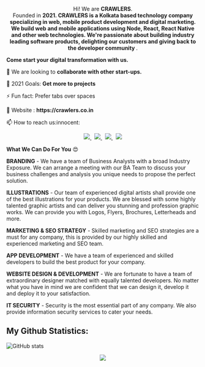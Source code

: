 


<p align='Center'>
 Hi! We are  <b>CRAWLERS</b>.<br/>
 Founded in <b>2021. CRAWLERS is a Kolkata based technology company specializing in web, mobile product development and digital marketing. We build web and mobile applications using Node, React, React Native and other web technologies. We're passionate about building industry leading software products, delighting our customers and giving back to the developer community
</b>.<br/>
 </p>
 
<p><b>Come start your digital transformation with us.</b></p>
<p> 👯 We are looking to <b>collaborate with other start-ups.</b></p>

<p> 🥅 2021 Goals: <b>Get more to projects</b></p>

<p> ⚡ Fun fact: Prefer tabs over spaces  </p>
<p> 🥅 Website : <b><link>https://crawlers.co.in</b></link></p>

<p>📫 How to reach us:innocent:</p>

<p align='center'>
 
  <a href="mailto:official@crawlers.co.in">
  <img src="https://img.shields.io/badge/Gmail-D14836?style=for-the-badge&logo=gmail&logoColor=white">
  </a>&nbsp
  
  <a href="https://www.linkedin.com/company/crawlers-india">
  <img src="https://img.shields.io/badge/LinkedIn-0077B5?style=for-the-badge&logo=linkedin&logoColor=white">
  </a>&nbsp
  
  <a href="https://www.facebook.com/crawlers21">
    <img src="https://img.shields.io/badge/Facebook-1877F2?style=for-the-badge&logo=facebook&logoColor=white">
  </a>&nbsp
  
   <a href="https://www.instagram.com/__crawlers__/">
    <img src="https://img.shields.io/badge/Instagram-E4405F?style=for-the-badge&logo=instagram&logoColor=white">
  </a>
</p>

<b>What We Can Do For You</b> :heart_eyes:<br>

<p><b>BRANDING</b> - We have a team of Business Analysts with a broad Industry Exposure. We can arrange a meeting with our BA Team to discuss your business challenges and analysis you unique needs to propose the perfect solution.</p>
<p><b>ILLUSTRATIONS</b> - Our team of experienced digital artists shall provide one of the best illustrations for your products. We are blessed with some highly talented graphic artists and can deliver you stunning and profession graphic works. We can provide you with Logos, Flyers, Brochures, Letterheads and more.</p>
<p><b>MARKETING & SEO STRATEGY</b> - Skilled marketing and SEO strategies are a must for any company, this is provided by our highly skilled and experienced marketing and SEO team.</p>
<p><b>APP DEVELOPMENT</b> - We have a team of experienced and skilled developers to build the best product for your company.</p>
<p><b>WEBSITE DESIGN & DEVELOPMENT</b> - We are fortunate to have a team of extraordinary designer matched with equally talented developers. No matter what you have in mind we are confident that we can design it, develop it and deploy it to your satisfaction.</p>
<p><b>IT SECURITY</b> - Security is the most essential part of any company. We also provide information security services to cater your needs.</p>

## My Github Statistics:

![GitHub stats](https://github-readme-stats.vercel.app/api?username=Crawlers21&theme=tokyonight&show_icons=true)

<div align="center">
<img src="https://komarev.com/ghpvc/?username=Crawlers1&&style=flat-square" align="center" />
</div>





<!--
**Shuvo31/Shuvo31** is a ✨ _special_ ✨ repository because its `README.md` (this file) appears on your GitHub profile.

Here are some ideas to get you started:

- 🔭 I’m currently working on ...
- 🌱 I’m currently learning ...
- 👯 I’m looking to collaborate on ...
- 🤔 I’m looking for help with ...
- 💬 Ask me about ...
- 📫 How to reach me: ...
- 😄 Pronouns: ...
- ⚡ Fun fact: ...
-->
